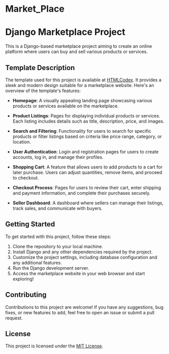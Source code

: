 # Market_Place
# Django Marketplace Project

This is a Django-based marketplace project aiming to create an online platform where users can buy and sell various products or services.

## Template Description

The template used for this project is available at [HTMLCodex](https://htmlcodex.com/demo/?item=1479). It provides a sleek and modern design suitable for a marketplace website. Here's an overview of the template's features:

- **Homepage**: A visually appealing landing page showcasing various products or services available on the marketplace.
  
- **Product Listings**: Pages for displaying individual products or services. Each listing includes details such as title, description, price, and images.
  
- **Search and Filtering**: Functionality for users to search for specific products or filter listings based on criteria like price range, category, or location.
  
- **User Authentication**: Login and registration pages for users to create accounts, log in, and manage their profiles.
  
- **Shopping Cart**: A feature that allows users to add products to a cart for later purchase. Users can adjust quantities, remove items, and proceed to checkout.
  
- **Checkout Process**: Pages for users to review their cart, enter shipping and payment information, and complete their purchases securely.
  
- **Seller Dashboard**: A dashboard where sellers can manage their listings, track sales, and communicate with buyers.

## Getting Started

To get started with this project, follow these steps:

1. Clone the repository to your local machine.
2. Install Django and any other dependencies required by the project.
3. Customize the project settings, including database configuration and any additional features.
4. Run the Django development server.
5. Access the marketplace website in your web browser and start exploring!

## Contributing

Contributions to this project are welcome! If you have any suggestions, bug fixes, or new features to add, feel free to open an issue or submit a pull request.

## License

This project is licensed under the [MIT License](LICENSE).
